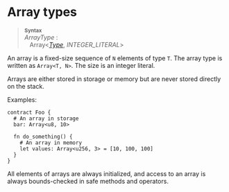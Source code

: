 # Array types

> **<sup>Syntax</sup>**\
> _ArrayType_ :\
> &nbsp;&nbsp; Array<[_Type_], _INTEGER_LITERAL_>

An array is a fixed-size sequence of `N` elements of type `T`. The array type
is written as `Array<T, N>`. The size is an integer literal.

Arrays are either stored in storage or memory but are never stored directly on the stack.

Examples:

```fe
contract Foo {
  # An array in storage
  bar: Array<u8, 10>

  fn do_something() {
    # An array in memory
    let values: Array<u256, 3> = [10, 100, 100]
  }
}
```

All elements of arrays are always initialized, and access to an array is
always bounds-checked in safe methods and operators.

[_Type_]: ./index.md
